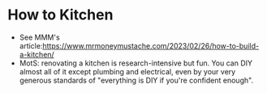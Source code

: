 # How to Kitchen

* See MMM's article:https://www.mrmoneymustache.com/2023/02/26/how-to-build-a-kitchen/
* MotS: renovating a kitchen is research-intensive but fun. You can DIY almost all of it except plumbing and electrical, even by your very generous standards of "everything is DIY if you're confident enough".
